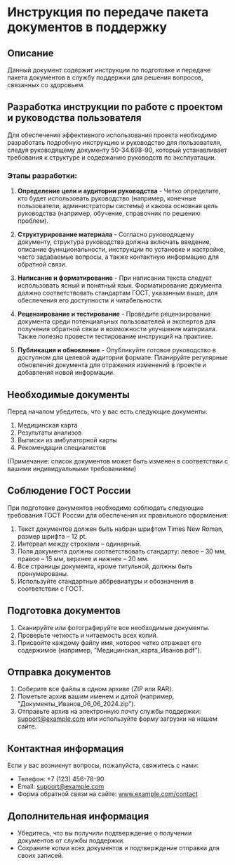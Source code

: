 # Инструкция по передаче пакета документов в поддержку

## Описание
Данный документ содержит инструкции по подготовке и передаче пакета документов в службу поддержки для решения вопросов, связанных со здоровьем.

## Разработка инструкции по работе с проектом и руководства пользователя
Для обеспечения эффективного использования проекта необходимо разработать подробную инструкцию и руководство для пользователя, следуя руководящему документу 50-34.698-90, который устанавливает требования к структуре и содержанию руководств по эксплуатации.

### Этапы разработки:

1. **Определение цели и аудитории руководства** - Четко определите, кто будет использовать руководство (например, конечные пользователи, администраторы системы) и какова основная цель руководства (например, обучение, справочник по решению проблем).

2. **Структурирование материала** - Согласно руководящему документу, структура руководства должна включать введение, описание функциональности, инструкции по установке и настройке, часто задаваемые вопросы, а также контактную информацию для обратной связи.

3. **Написание и форматирование** - При написании текста следует использовать ясный и понятный язык. Форматирование документа должно соответствовать стандартам ГОСТ, указанным выше, для обеспечения его доступности и читабельности.

4. **Рецензирование и тестирование** - Проведите рецензирование документа среди потенциальных пользователей и экспертов для получения обратной связи и возможности улучшения материала. Также полезно провести тестирование инструкций на практике.

5. **Публикация и обновление** - Опубликуйте готовое руководство в доступном для целевой аудитории формате. Планируйте регулярные обновления документа для отражения изменений в проекте и добавления новой информации.

## Необходимые документы
Перед началом убедитесь, что у вас есть следующие документы:
1. Медицинская карта
2. Результаты анализов
3. Выписки из амбулаторной карты
4. Рекомендации специалистов

(Примечание: список документов может быть изменен в соответствии с вашими индивидуальными требованиями)

## Соблюдение ГОСТ России
При подготовке документов необходимо соблюдать следующие требования ГОСТ России для обеспечения их правильного оформления:
1. Текст документов должен быть набран шрифтом Times New Roman, размер шрифта – 12 pt.
2. Интервал между строками – одинарный.
3. Поля документа должны соответствовать стандарту: левое – 30 мм, правое – 15 мм, верхнее и нижнее – 20 мм.
4. Все страницы документа, кроме титульной, должны быть пронумерованы.
5. Используйте стандартные аббревиатуры и обозначения в соответствии с ГОСТ.

## Подготовка документов
1. Сканируйте или фотографируйте все необходимые документы.
2. Проверьте четкость и читаемость всех копий.
3. Присвойте каждому файлу имя, которое четко отражает его содержимое (например, "Медицинская_карта_Иванов.pdf").

## Отправка документов
1. Соберите все файлы в одном архиве (ZIP или RAR).
2. Пометьте архив вашим именем и датой (например, "Документы_Иванов_06_06_2024.zip").
3. Отправьте архив на электронную почту службы поддержки: support@example.com или используйте форму загрузки на нашем сайте.

## Контактная информация
Если у вас возникнут вопросы, пожалуйста, свяжитесь с нами:
- Телефон: +7 (123) 456-78-90
- Email: support@example.com
- Форма обратной связи на сайте: www.example.com/contact

## Дополнительная информация
- Убедитесь, что вы получили подтверждение о получении документов от службы поддержки.
- Сохраните копии всех документов и подтверждение отправки для своих записей.